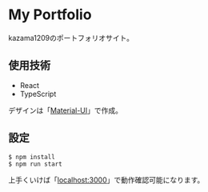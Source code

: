 # My Portfolio

kazama1209のポートフォリオサイト。

## 使用技術

- React
- TypeScript

デザインは「[Material-UI](https://material-ui.com/)」で作成。

## 設定

```
$ npm install
$ npm run start
```

上手くいけば「[localhost:3000](http://localhost:3000)」で動作確認可能になります。
